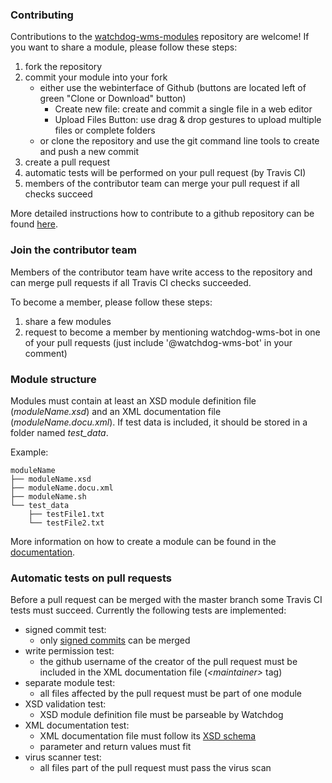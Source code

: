 ### Contributing

Contributions to the [watchdog-wms-modules](watchdog-wms/watchdog-wms-modules) repository are welcome!
If you want to share a module, please follow these steps:

1) fork the repository
2) commit your module into your fork
    - either use the webinterface of Github (buttons are located left of green "Clone or Download" button)
        - Create new file: create and commit a single file in a web editor
        - Upload Files Button: use drag & drop gestures to upload multiple files or complete folders
    - or clone the repository and use the git command line tools to create and push a new commit
3) create a pull request
4) automatic tests will be performed on your pull request (by Travis CI)
5) members of the contributor team can merge your pull request if all checks succeed

More detailed instructions how to contribute to a github repository can be found [here](https://github.com/firstcontributions/first-contributions).


### Join the contributor team
Members of the contributor team have write access to the repository and can merge pull requests if all Travis CI checks succeeded.

To become a member, please follow these steps:
1) share a few modules
2) request to become a member by mentioning watchdog-wms-bot in one of your pull requests (just include '@watchdog-wms-bot' in your comment)

### Module structure

Modules must contain at least an XSD module definition file (*moduleName.xsd*) and an XML documentation file (*moduleName.docu.xml*).
If test data is included, it should be stored in a folder named *test_data*.

Example:

    moduleName
    ├── moduleName.xsd
    ├── moduleName.docu.xml
    ├── moduleName.sh
    └── test_data
        ├── testFile1.txt
        └── testFile2.txt
    
More information on how to create a module can be found in the [documentation](https://rawgit.com/klugem/watchdog/master/documentation/Watchdog-manual.html#custom_modules).
   
### Automatic tests on pull requests

Before a pull request can be merged with the master branch some Travis CI tests must succeed.
Currently the following tests are implemented:

- signed commit test: 
  - only [signed commits](https://help.github.com/en/articles/signing-commits) can be merged 
- write permission test:
  - the github username of the creator of the pull request must be included in the XML documentation file (*\<maintainer\>* tag)
- separate module test: 
  - all files affected by the pull request must be part of one module
- XSD validation test: 
  - XSD module definition file must be parseable by Watchdog
- XML documentation test:   
  - XML documentation file must follow its [XSD schema](https://github.com/watchdog-wms/watchdog-wms/blob/master/xsd/documentation.xsd)
  - parameter and return values must fit 
- virus scanner test: 
  - all files part of the pull request must pass the virus scan
